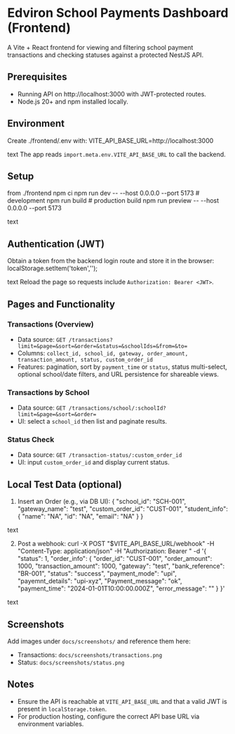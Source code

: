 # Edviron School Payments Dashboard (Frontend)

A Vite + React frontend for viewing and filtering school payment transactions and checking statuses against a protected NestJS API.  

## Prerequisites

- Running API on http://localhost:3000 with JWT-protected routes.  
- Node.js 20+ and npm installed locally.  

## Environment

Create ./frontend/.env with:
VITE_API_BASE_URL=http://localhost:3000

text
The app reads `import.meta.env.VITE_API_BASE_URL` to call the backend.  

## Setup

from ./frontend
npm ci
npm run dev -- --host 0.0.0.0 --port 5173 # development
npm run build # production build
npm run preview -- --host 0.0.0.0 --port 5173

text

## Authentication (JWT)

Obtain a token from the backend login route and store it in the browser:
localStorage.setItem('token','<JWT>');

text
Reload the page so requests include `Authorization: Bearer <JWT>`.  

## Pages and Functionality

### Transactions (Overview)
- Data source: `GET /transactions?limit=&page=&sort=&order=&status=&schoolIds=&from=&to=`  
- Columns: `collect_id, school_id, gateway, order_amount, transaction_amount, status, custom_order_id`  
- Features: pagination, sort by `payment_time` or `status`, status multi-select, optional school/date filters, and URL persistence for shareable views.  

### Transactions by School
- Data source: `GET /transactions/school/:schoolId?limit=&page=&sort=&order=`  
- UI: select a `school_id` then list and paginate results.  

### Status Check
- Data source: `GET /transaction-status/:custom_order_id`  
- UI: input `custom_order_id` and display current status.  

## Local Test Data (optional)

1) Insert an Order (e.g., via DB UI):
{
"school_id": "SCH-001",
"gateway_name": "test",
"custom_order_id": "CUST-001",
"student_info": { "name": "NA", "id": "NA", "email": "NA" }
}

text

2) Post a webhook:
curl -X POST "$VITE_API_BASE_URL/webhook"
-H "Content-Type: application/json"
-H "Authorization: Bearer <JWT>"
-d '{
"status": 1,
"order_info": {
"order_id": "CUST-001",
"order_amount": 1000,
"transaction_amount": 1000,
"gateway": "test",
"bank_reference": "BR-001",
"status": "success",
"payment_mode": "upi",
"payemnt_details": "upi-xyz",
"Payment_message": "ok",
"payment_time": "2024-01-01T10:00:00.000Z",
"error_message": ""
}
}'

text

## Screenshots

Add images under `docs/screenshots/` and reference them here:
- Transactions: `docs/screenshots/transactions.png`  
- Status: `docs/screenshots/status.png`  

## Notes

- Ensure the API is reachable at `VITE_API_BASE_URL` and that a valid JWT is present in `localStorage.token`.  
- For production hosting, configure the correct API base URL via environment variables.  
